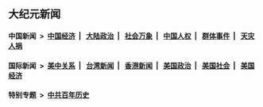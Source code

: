 ## 大纪元新闻

#### 中国新闻 &nbsp;>&nbsp; [中国经济](indexes/ncid283/README.md?11081645) &nbsp;| &nbsp; [大陆政治](indexes/ncid277/README.md?11081645) &nbsp;| &nbsp; [社会万象](indexes/ncid282/README.md?11081645) &nbsp;| &nbsp; [中国人权](indexes/ncid278/README.md?11081645) &nbsp;| &nbsp; [群体事件](indexes/ncid279/README.md?11081645) &nbsp;| &nbsp; [天灾人祸](indexes/ncid280/README.md?11081645)

#### 国际新闻 &nbsp;>&nbsp; [美中关系](indexes/nf1412576/README.md?11081645) &nbsp;| &nbsp; [台湾新闻](indexes/ncid1349361/README.md?11081645) &nbsp;| &nbsp; [香港新闻](indexes/ncid1349362/README.md?11081645) &nbsp;| &nbsp; [美国政治](indexes/ncid1078159/README.md?11081645) &nbsp;| &nbsp; [美国社会](indexes/ncid1078160/README.md?11081645) &nbsp;| &nbsp; [美国经济](indexes/ncid1078158/README.md?11081645)

#### 特别专题 &nbsp;>&nbsp; [中共百年历史](https://github.com/epoch-news/epoch-special/blob/master/README.md?11081645)  
